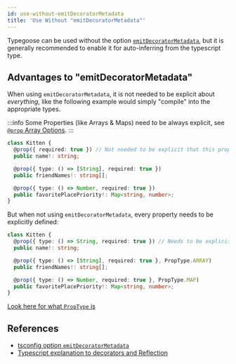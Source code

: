 ```yaml
---
id: use-without-emitDecoratorMetadata
title: 'Use Without "emitDecoratorMetadata"'
---
```


Typegoose can be used without the option [`emitDecoratorMetadata`](https://www.typescriptlang.org/tsconfig#emitDecoratorMetadata), but it is generally recommended to enable it for auto-inferring from the typescript type.

## Advantages to "emitDecoratorMetadata"

When using `emitDecoratorMetadata`, it is not needed to be explicit about *everything*, like the following example would simply "compile" into the appropriate types.

:::info
Some Properties (like Arrays & Maps) need to be always explicit, see [`@prop` Array Options](../api/decorators/prop.md#array-options).
:::

```ts
class Kitten {
  @prop({ required: true }) // Not needed to be explicit that this property is a "String"
  public name!: string;

  @prop({ type: () => [String], required: true })
  public friendNames!: string[];

  @prop({ type: () => Number, required: true })
  public favoritePlacePriority!: Map<string, number>;
}
```

But when not using `emitDecoratorMetadata`, every property needs to be explicitly defined:

```ts
class Kitten {
  @prop({ type: () => String, required: true }) // Needs to be explicitly defined, because "emitDecoratorMetadata" is not enabled
  public name!: string;

  @prop({ type: () => [String], required: true }, PropType.ARRAY)
  public friendNames!: string[];

  @prop({ type: () => Number, required: true }, PropType.MAP)
  public favoritePlacePriority!: Map<string, number>;
}
```

[Look here for what `PropType` is](../api/decorators/prop.md#proptype)

## References

- [tsconfig option `emitDecoratorMetadata`](https://www.typescriptlang.org/tsconfig#emitDecoratorMetadata)
- [Typescript explanation to decorators and Reflection](https://www.typescriptlang.org/docs/handbook/decorators.html#metadata)
